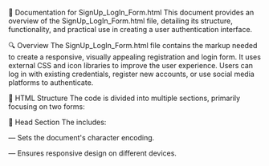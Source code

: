 📄 Documentation for SignUp_LogIn_Form.html
This document provides an overview of the SignUp_LogIn_Form.html file, detailing its structure, functionality, and practical use in creating a user authentication interface.

🔍 Overview
The SignUp_LogIn_Form.html file contains the markup needed to create a responsive, visually appealing registration and login form. It uses external CSS and icon libraries to improve the user experience. Users can log in with existing credentials, register new accounts, or use social media platforms to authenticate.

🧱 HTML Structure
The code is divided into multiple sections, primarily focusing on two forms:

🧠 Head Section
The <head> includes:

<meta charset="UTF-8"> — Sets the document's character encoding.

<meta name="viewport" content="width=device-width, initial-scale=1.0"> — Ensures responsive design on different devices.

<title> — Sets the page title (shown in the browser tab).

<link> — Connects to:

External CSS file for styling

Boxicons for icon support

🖼️ Body Section
The <body> contains the main user interface:

🔐 Login Form
Enclosed in <div class="form-box">, it includes:

Username Input — Required text input

Password Input — Required password input

Forgot Password — A recovery link

Submit Button — To submit login credentials

Social Login Options — Login via:

Google

Facebook

GitHub

LinkedIn

📝 Registration Form
Similar structure with fields for:

Username Input — Required

Email Input — Required

Password Input — Required

Submit Button — To submit new account info

Social Register Options — Sign up using:

Google

Facebook

GitHub

LinkedIn

🔄 Toggle Panel
The toggle panel allows switching between login and registration views:

Left Section — Encourages users to create a new account

Right Section — Welcomes returning users and prompts them to log in

📜 JavaScript Functionality
At the end of the file, a <script> tag links to an external JavaScript file. This script likely manages UI transitions between forms, enhancing interactivity.
